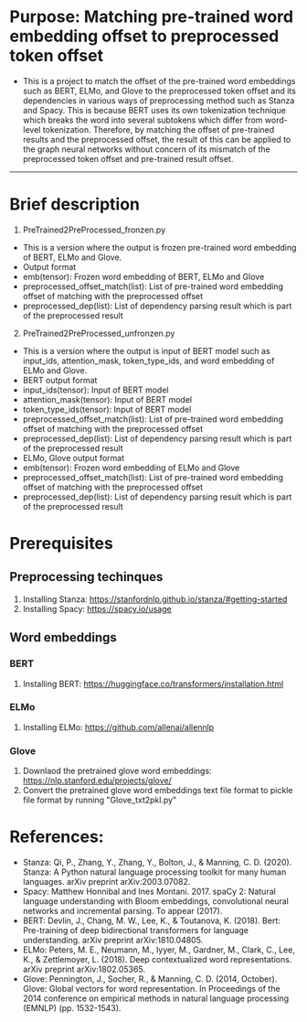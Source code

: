 # Purpose: Matching pre-trained word embedding offset to preprocessed token offset
- This is a project to match the offset of the pre-trained word embeddings such as BERT, ELMo, and Glove to the preprocessed token offset and its dependencies in various ways of preprocessing method such as Stanza and Spacy. This is because BERT uses its own tokenization technique which breaks the word into several subtokens which differ from word-level tokenization. Therefore, by matching the offset of pre-trained results and the preprocessed offset, the result of this can be applied to the graph neural networks without concern of its mismatch of the preprocessed token offset and pre-trained result offset.
- - - -
# Brief description
1. PreTrained2PreProcessed_fronzen.py
 - This is a version where the output is frozen pre-trained word embedding of BERT, ELMo and Glove.
 - Output format
  - emb(tensor): Frozen word embedding of BERT, ELMo and Glove
  - preprocessed_offset_match(list): List of pre-trained word embedding offset of matching with the preprocessed offset
  - preprocessed_dep(list): List of dependency parsing result which is part of the preprocessed result

2. PreTrained2PreProcessed_unfronzen.py
 - This is a version where the output is input of BERT model such as input_ids, attention_mask, token_type_ids, and word embedding of ELMo and Glove.
 - BERT output format
  - input_ids(tensor): Input of BERT model
  - attention_mask(tensor): Input of BERT model
  - token_type_ids(tensor): Input of BERT model
  - preprocessed_offset_match(list): List of pre-trained word embedding offset of matching with the preprocessed offset
  - preprocessed_dep(list): List of dependency parsing result which is part of the preprocessed result
 - ELMo, Glove output format
  - emb(tensor): Frozen word embedding of ELMo and Glove
  - preprocessed_offset_match(list): List of pre-trained word embedding offset of matching with the preprocessed offset
  - preprocessed_dep(list): List of dependency parsing result which is part of the preprocessed result
 
# Prerequisites
## Preprocessing techinques
1. Installing Stanza: https://stanfordnlp.github.io/stanza/#getting-started
2. Installing Spacy: https://spacy.io/usage

## Word embeddings
### BERT
1. Installing BERT: https://huggingface.co/transformers/installation.html

### ELMo
1. Installing ELMo: https://github.com/allenai/allennlp

### Glove
1. Downlaod the pretrained glove word embeddings: https://nlp.stanford.edu/projects/glove/
2. Convert the pretrained glove word embeddings text file format to pickle file format by running "Glove_txt2pkl.py"

# References:
- Stanza: Qi, P., Zhang, Y., Zhang, Y., Bolton, J., & Manning, C. D. (2020). Stanza: A Python natural language processing toolkit for many human languages. arXiv preprint arXiv:2003.07082.
- Spacy: Matthew Honnibal and Ines Montani. 2017. spaCy 2: Natural language understanding with Bloom embeddings, convolutional neural networks and incremental parsing. To appear (2017).
- BERT: Devlin, J., Chang, M. W., Lee, K., & Toutanova, K. (2018). Bert: Pre-training of deep bidirectional transformers for language understanding. arXiv preprint arXiv:1810.04805.
- ELMo: Peters, M. E., Neumann, M., Iyyer, M., Gardner, M., Clark, C., Lee, K., & Zettlemoyer, L. (2018). Deep contextualized word representations. arXiv preprint arXiv:1802.05365.
- Glove: Pennington, J., Socher, R., & Manning, C. D. (2014, October). Glove: Global vectors for word representation. In Proceedings of the 2014 conference on empirical methods in natural language processing (EMNLP) (pp. 1532-1543).
